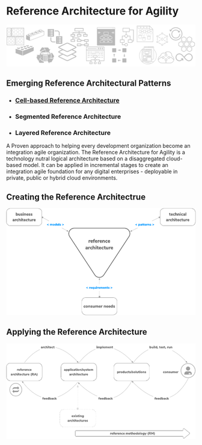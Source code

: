 # Reference Architecture for Agility

![ra banner](/media/ra-banner.png)

## Emerging Reference Architectural Patterns

+ ### [Cell-based Reference Architecture](reference-architecture-cell-based.md)
  
+ ### Segmented Reference Architecture
  
+ ### Layered Reference Architecture

A Proven approach to helping every development organization become an integration agile organization. The Reference Architecture for Agility is a technology nutral logical architecture based on a disaggregated cloud-based model. It can be applied in incremental stages to create an integration agile foundation for any digital enterprises - deployable in private, public or hybrid cloud environments.

## Creating the Reference Architectrue

![ra creation](media/ra-creation.png)

## Applying the Reference Architecture

![ra process](media/ra-process.png)
